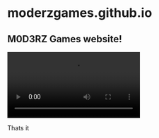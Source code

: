 # moderzgames.github.io
## M0D3RZ Games website!
![Farmers Market Finder Demo](https://media.giphy.com/media/xVXvIOnkGY8IU/giphy.mp4)
<p>Thats it</p>
